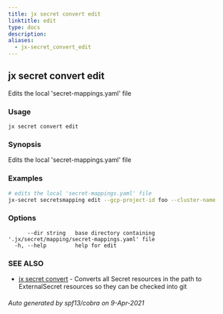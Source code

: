 ```yaml
---
title: jx secret convert edit
linktitle: edit
type: docs
description: 
aliases:
  - jx-secret_convert_edit
---
```


## jx secret convert edit

Edits the local 'secret-mappings.yaml' file

### Usage

```
jx secret convert edit
```

### Synopsis

Edits the local 'secret-mappings.yaml' file

### Examples

  ```bash
  # edits the local 'secret-mappings.yaml' file
  jx-secret secretsmapping edit --gcp-project-id foo --cluster-name

  ```
### Options

```
      --dir string   base directory containing '.jx/secret/mapping/secret-mappings.yaml' file
  -h, --help         help for edit
```

### SEE ALSO

* [jx secret convert](..)	 - Converts all Secret resources in the path to ExternalSecret resources so they can be checked into git

###### Auto generated by spf13/cobra on 9-Apr-2021
